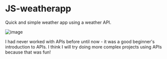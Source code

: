 # JS-weatherapp
Quick and simple weather app using a weather API.

![image](https://user-images.githubusercontent.com/56273897/149652047-c577a831-e545-4d06-b9ce-2549c89e8d93.png)

I had never worked with APIs before until now - it was a good beginner's introduction to APIs. I think I will try doing more complex projects using APIs because that was fun!
